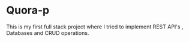 # Quora-p
This is my first full stack project where I tried to implement REST API's , Databases and CRUD operations.
